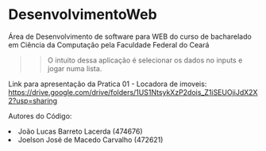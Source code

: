 # DesenvolvimentoWeb
Área de Desenvolvimento de software para WEB do curso de bacharelado em Ciência da Computação pela Faculdade Federal do Ceará
<br>
>> O intuito dessa aplicação é selecionar os dados no inputs e jogar numa lista.


Link para apresentação da Pratica 01 - Locadora de imoveis:
<br>
https://drive.google.com/drive/folders/1US1NtsykXzP2dois_Z1iSEUOjiJdX2X2?usp=sharing

Autores do Código:

<li>João Lucas Barreto Lacerda (474676)</li>
<li>Joelson José de Macedo Carvalho (472621)</li>


